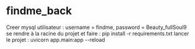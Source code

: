 # findme_back
Creer mysql utilisateur :  username = findme, password = Beauty_fullSoul9
se rendre à la racine du projet et faire : pip install -r requirements.txt
lancer le projet : uvicorn app.main:app --reload

